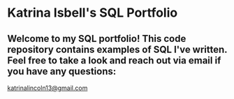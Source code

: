 # Katrina Isbell's SQL Portfolio
## Welcome to my SQL portfolio! This code repository contains examples of SQL I've written. Feel free to take a look and reach out via email if you have any questions:
katrinalincoln13@gmail.com
